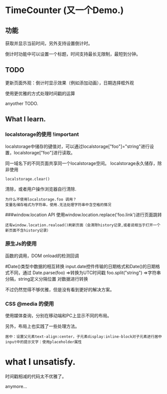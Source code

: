 # TimeCounter (又一个Demo.)

## 功能
获取并显示当前时间，另外支持设置倒计时。

倒计时功能中可以设置一个标题，时间支持最长无限制，最短到分钟。

## TODO
更新页面外观：倒计时显示效果（例如添加动画），日期选择框外观

使用更优雅的方式处理时间戳的运算

anyother TODO.

## What I learn.

### localstorage的使用 !important
localstorage中储存的键值对，可以通过localstorage["foo"]="string"进行设置，localstorage["foo"]进行读取。

同一域名下的不同页面共享同一个localstorage空间。
localstorage永久储存，除非使用
	
	localstorage.clear()

清除，或者用户操作浏览器自行清除.

	为什么不使用localstorage.foo 调用？
	变量名储存格式为字符串，使用.无法处理字符串中含空格的情况

###window.location API
使用window.location.replace('foo.link')进行页面跳转

	还有window.location.reaload()刷新页面（会清除history记录,或者说相当于打开一个新页面不含history记录）

### 原生Js的使用
函数的调用，DOM onload的检测回调

#Date()类型中数据的相互转换
input.date控件传输的日期格式和Date()的日期格式不同，通过
	Date.parse(foo) =>转换为UTC时间戳
	foo.split("string") =>字符串分隔，string定义分隔位置
对数据进行转换

不过仍然觉得不够优雅，但是没有看到更好的解决方案。

### CSS @media 的使用
使用媒体查询，分别在移动端和PC上显示不同的布局。

另外，布局上也实践了一些处理方法。
	
	居中：设置父元素text-align:center，子元素display:inline-block对子元素进行居中
	input中的提示文字：使用placeholder属性 

# what I unsatisfy.
时间戳相减的代码太不优雅了。

anymore...